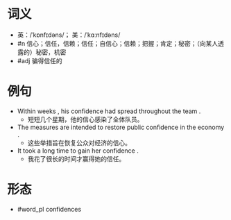 # 词义
- 英：/ˈkɒnfɪdəns/； 美：/ˈkɑːnfɪdəns/
- #n 信心；信任，信赖；信任；自信心；信赖；把握；肯定；秘密；（向某人透露的）秘密，机密
- #adj 骗得信任的
# 例句
- Within weeks , his confidence had spread throughout the team .
	- 短短几个星期，他的信心感染了全体队员。
- The measures are intended to restore public confidence in the economy .
	- 这些举措旨在恢复公众对经济的信心。
- It took a long time to gain her confidence .
	- 我花了很长的时间才赢得她的信任。
# 形态
- #word_pl confidences
